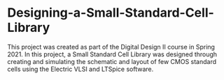 # Designing-a-Small-Standard-Cell-Library
This project was created as part of the Digital Design II course in Spring 2021.
In this project, a Small Standard Cell Library was designed through creating and simulating the schematic and layout of few CMOS standard cells using the Electric VLSI and LTSpice software.
